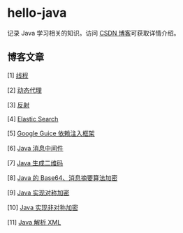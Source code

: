 # hello-java

记录 Java 学习相关的知识。访问 [CSDN 博客](https://blog.csdn.net/leifchen90)可获取详情介绍。  

## 博客文章

[1] [线程](https://blog.csdn.net/leifchen90/article/details/82988647)

[2] [动态代理](https://blog.csdn.net/leifchen90/article/details/82991258)

[3] [反射](https://blog.csdn.net/leifchen90/article/details/82991267)

[4] [Elastic Search](https://blog.csdn.net/leifchen90/article/details/82988382)

[5] [Google Guice 依赖注入框架 ](https://blog.csdn.net/leifchen90/article/details/83071039)

[6] [Java 消息中间件](https://blog.csdn.net/leifchen90/article/details/84248762)

[7] [Java 生成二维码](https://blog.csdn.net/leifchen90/article/details/84566730)

[8] [Java 的 Base64、消息摘要算法加密](https://blog.csdn.net/leifchen90/article/details/84635839)

[9] [Java 实现对称加密](https://blog.csdn.net/leifchen90/article/details/84749811)

[10] [Java 实现非对称加密](https://blog.csdn.net/leifchen90/article/details/84749579)

[11] [Java 解析 XML](https://blog.csdn.net/leifchen90/article/details/86498802)
